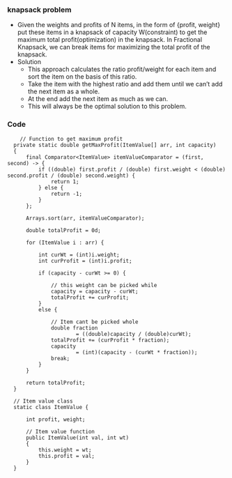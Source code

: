 ### knapsack problem

- Given the weights and profits of N items, in the form of {profit, weight} put these items in a knapsack of capacity W(constraint) to get the maximum total profit(optimization) in the knapsack. 
  In Fractional Knapsack, we can break items for maximizing the total profit of the knapsack.
- Solution  
  - This approach calculates the ratio profit/weight for each item and sort the item on the basis of this ratio. 
  - Take the item with the highest ratio and add them until we can’t add the next item as a whole.
  - At the end add the next item as much as we can. 
  - This will always be the optimal solution to this problem.

### Code

  ```
      // Function to get maximum profit
    private static double getMaxProfit(ItemValue[] arr, int capacity)
    {
        final Comparator<ItemValue> itemValueComparator = (first, second) -> {
            if ((double) first.profit / (double) first.weight < (double) second.profit / (double) second.weight) {
                return 1;
            } else {
                return -1;
            }
        };

        Arrays.sort(arr, itemValueComparator);

        double totalProfit = 0d;

        for (ItemValue i : arr) {

            int curWt = (int)i.weight;
            int curProfit = (int)i.profit;

            if (capacity - curWt >= 0) {

                // this weight can be picked while
                capacity = capacity - curWt;
                totalProfit += curProfit;
            }
            else {

                // Item cant be picked whole
                double fraction
                        = ((double)capacity / (double)curWt);
                totalProfit += (curProfit * fraction);
                capacity
                        = (int)(capacity - (curWt * fraction));
                break;
            }
        }

        return totalProfit;
    }

    // Item value class
    static class ItemValue {

        int profit, weight;

        // Item value function
        public ItemValue(int val, int wt)
        {
            this.weight = wt;
            this.profit = val;
        }
    }

  ```

    